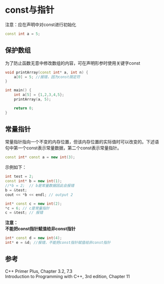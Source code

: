 # const与指针  

注意：应在声明中对const进行初始化  

```c++
const int a = 5;
```

## 保护数组  

为了防止函数无意中修改数组的内容，可在声明形参时使用关键字const  

```c++
void printArray(const int* a, int n) {
    a[0] = 5; //报错，因为const限定符
}

int main() {
    int a[5] = {1,2,3,4,5};
    printArray(a, 5);

    return 0;
}
```

## 常量指针  

常量指针指向一个不变的内存位置，但该内存位置的实际值时可以改变的。下述语句中第一个const表示常量数据，第二个const表示常量指针。  

```c++
const int* const a = new int(3);  
```

示例如下：  

```c++
int test = 2;
const int* b = new int(1);
//*b = 2;  // b是常量数据因此会报错
b = &test;
cout << *b << endl; // output 2

int* const c = new int(2);
*c = 6; // c是常量指针
c = &test; // 报错
```

**注意：**  
**不能把const指针赋值给非const指针**  

```c++
int* const d = new int(4);
int* e = &d; //报错，不能把const指针赋值给非const指针
```

## 参考  

C++ Primer Plus, Chapter 3.2, 7.3  
Introduction to Programming with C++, 3rd edition, Chapter 11  

